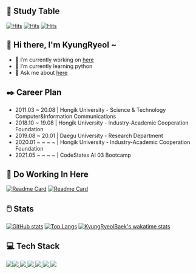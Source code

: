 ## :book: Study Table
[![Hits](https://hits.seeyoufarm.com/api/count/incr/badge.svg?url=https%3A%2F%2Fgithub.com%2FKyungRyeolBaek&count_bg=%23478C12&title_bg=%2337341B&icon=github.svg&icon_color=%23BFCEF5&title=Proflie&edge_flat=false)](https://github.com/KyungRyeolBaek)
[![Hits](https://hits.seeyoufarm.com/api/count/incr/badge.svg?url=https%3A%2F%2Fgithub.com%2FKyungRyeolBaek%2Fstud&count_bg=%2312AC55&title_bg=%237A0000&icon=jupyter.svg&icon_color=%23FFAB00&title=Study&edge_flat=false)](https://github.com/KyungRyeolBaek/study)
[![Hits](https://hits.seeyoufarm.com/api/count/incr/badge.svg?url=https%3A%2F%2Fwww.notion.so%2FPython-138c2b81326847baaf4854f4514cb7bb&count_bg=%23BE9B01&title_bg=%230B0B0B&icon=notion.svg&icon_color=%23FFFFFF&title=Notion&edge_flat=false)](https://airy-attempt-22a.notion.site/Python-138c2b81326847baaf4854f4514cb7bb)

## :clap: Hi there, I'm KyungRyeol ~ 
- 🔭 I’m currently working on <A href = "https://github.com/KyungRyeolBaek/study" > here </A>
- 🌱 I’m currently learning python
- 💬 Ask me about <A href = "https://github.com/KyungRyeolBaek/KyungRyeolBaek/issues" > here </A>

## :black_nib: Career Plan 
    
- 2011.03 ~ 20.08 | Hongik University - Science & Technology Computer&Information Communications
- 2018.10 ~ 19.08 | Hongik University - Industry-Academic Cooperation Foundation
- 2019.08 ~ 20.01 | Daegu University - Research Department
- 2020.01 ~ ~ ~ ~ | Hongik University - Industry-Academic Cooperation Foundation
- 2021.05 ~ ~ ~ ~ | CodeStates AI 03 Bootcamp

## :open_file_folder: Do Working In Here

[![Readme Card](https://github-readme-stats.vercel.app/api/pin/?username=KyungRyeolBaek&repo=study&theme=maroongold)](https://github.com/KyungRyeolBaek/study)
[![Readme Card](https://github-readme-stats.vercel.app/api/pin/?username=KyungRyeolBaek&repo=KyungRyeolBaek&theme=maroongold)](https://github.com/KyungRyeolBaek)

## :computer_mouse: Stats

[![GitHub stats](https://github-readme-stats.vercel.app/api?username=KyungRyeolBaek&show_icons=true&theme=maroongold)](https://github.com/KyungRyeolBaek)
[![Top Langs](https://github-readme-stats.vercel.app/api/top-langs/?username=KyungRyeolBaek&layout=compact&theme=maroongold)](https://github.com/KyungRyeolBaek)
[![KyungRyeolBaek's wakatime stats](https://github-readme-stats.vercel.app/api/wakatime?username=KyungRyeol&layout=compact&theme=maroongold)](https://github.com/KyungRyeolBaek)

## :computer: Tech Stack
[<img src="https://img.shields.io/badge/Python-3766AB?style=flat-square&logo=Python&logoColor=white"/><img src="https://img.shields.io/badge/pandas-150458?style=flat-square&logo=pandas&logoColor=white"/>  <img src="https://img.shields.io/badge/Colab-F9AB00?style=flat-square&logo=Google-Colab&logoColor=white"/> <img src="https://img.shields.io/badge/Jupyter-F37626?style=flat-square&logo=Jupyter&logoColor=white"/>  <img src="https://img.shields.io/badge/MySQL-4479A1?style=flat-square&logo=MySQL&logoColor=white"/> <img src="https://img.shields.io/badge/-JAVA-orange"/> <img src="https://img.shields.io/badge/-JAVASCRIPT-yellow"/></a>](https://github.com/KyungRyeolBaek)
  
<!--
**KyungRyeolBaek/KyungRyeolBaek** is a ✨ _special_ ✨ repository because its `README.md` (this file) appears on your GitHub profile.
Here are some ideas to get you started:

- 📫 How to reach me: ...
- 👯 I’m looking to collaborate on ...
- 🤔 I’m looking for help with ...
- 😄 Pronouns: ...
- ⚡ Fun fact: ...
--!>
 
 


